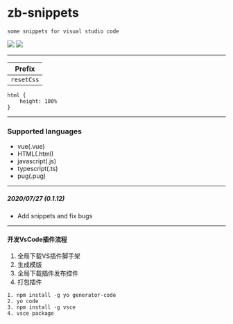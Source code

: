 # zb-snippets

```
some snippets for visual studio code
```

[![](https://vsmarketplacebadge.apphb.com/version/hollowtree.vue-snippets.svg)](https://marketplace.visualstudio.com/items?itemName=hollowtree.vue-snippets)
[![](https://vsmarketplacebadge.apphb.com/installs/hollowtree.vue-snippets.svg)](https://marketplace.visualstudio.com/items?itemName=hollowtree.vue-snippets)

--------------------------------------

| Prefix |
| ------ |
| `resetCss` |

```
html {
    height: 100%
}
```

--------------------------------------
### Supported languages
* vue(.vue)
* HTML(.html)
* javascript(.js)
* typescript(.ts)
* pug(.pug)

--------------------------------------
##### 2020/07/27 (0.1.12)
* Add snippets and fix bugs

--------------------------------------
#### 开发VsCode插件流程 ####
1. 全局下载VS插件脚手架
2. 生成模版
3. 全局下载插件发布控件
4. 打包插件

```
1. npm install -g yo generator-code
2. yo code
3. npm install -g vsce
4. vsce package
```
